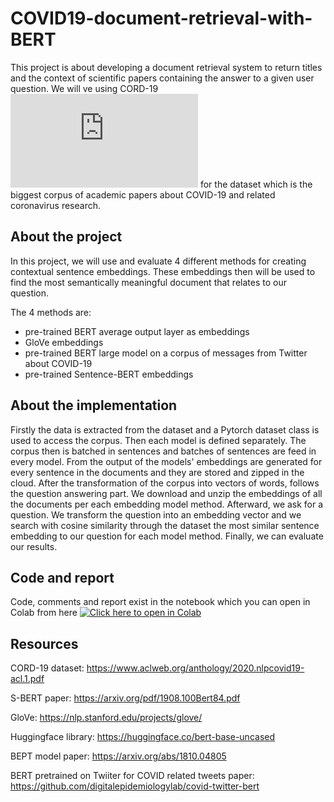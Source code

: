 # COVID19-document-retrieval-with-BERT
This project is about developing a document retrieval system to return titles and the context of scientific papers containing the answer to a given user question.
We will ve using CORD-19 ![CORD-19 dataset](https://ai2-semanticscholar-cord-19.s3-us-west-2.amazonaws.com/historical_releases.html) for the dataset which is the biggest corpus of academic papers about COVID-19 and related coronavirus research.

## About the project

In this project, we will use and evaluate 4 different methods for creating contextual sentence embeddings. These embeddings then will be used to find the most semantically meaningful document that relates to our question. 

The 4 methods are:

*  pre-trained BERT average output layer as embeddings
*  GloVe embeddings
*  pre-trained BERT large model on a corpus of messages from Twitter about COVID-19
*  pre-trained Sentence-BERT embeddings


## About the implementation

Firstly the data is extracted from the dataset and a Pytorch dataset class is used to access the corpus. Then each model is defined separately. The corpus then is batched in sentences and batches of sentences are
feed in every model. From the output of the models' embeddings are generated for every sentence in the documents and they are stored and zipped in the cloud.
After the transformation of the corpus into vectors of words, follows the question answering part. 
We download and unzip the embeddings of all the documents per each embedding model method. Afterward, we ask for a question. We transform the question into an 
embedding vector and we search with cosine similarity through the dataset the most similar sentence embedding to our question for each model method.
Finally, we can evaluate our results.


## Code and report
Code, comments and report exist in the notebook which you can open in Colab from here [![Click here to open in Colab](https://colab.research.google.com/assets/colab-badge.svg)](https://colab.research.google.com/github/AGiannoutsos/COVID19-document-retrieval-with-BERT/blob/main/covid_document_retrieval.ipynb)



## Resources

CORD-19 dataset: https://www.aclweb.org/anthology/2020.nlpcovid19-acl.1.pdf

S-BERT paper: https://arxiv.org/pdf/1908.100Bert84.pdf

GloVe: https://nlp.stanford.edu/projects/glove/

Ηuggingface library: https://huggingface.co/bert-base-uncased

ΒΕΡΤ model paper: https://arxiv.org/abs/1810.04805

BERT pretrained on Twiiter for COVID related tweets paper: https://github.com/digitalepidemiologylab/covid-twitter-bert
